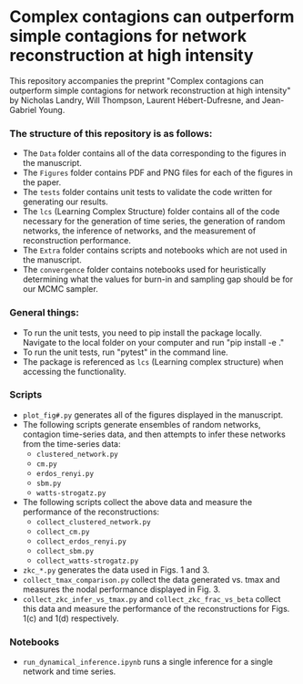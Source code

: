 # Complex contagions can outperform simple contagions for network reconstruction at high intensity

This repository accompanies the preprint "Complex contagions can outperform simple contagions for network reconstruction at high intensity" by Nicholas Landry, Will Thompson, Laurent Hébert-Dufresne, and Jean-Gabriel Young.

### The structure of this repository is as follows:
* The `Data` folder contains all of the data corresponding to the figures in the manuscript.
* The `Figures` folder contains PDF and PNG files for each of the figures in the paper.
* The `tests` folder contains unit tests to validate the code written for generating our results.
* The `lcs` (Learning Complex Structure) folder contains all of the code necessary for the generation of time series, the generation of random networks, the inference of networks, and the measurement of reconstruction performance.
* The `Extra` folder contains scripts and notebooks which are not used in the manuscript.
* The `convergence` folder contains notebooks used for heuristically determining what the values for burn-in and sampling gap should be for our MCMC sampler.

### General things:
* To run the unit tests, you need to pip install the package locally. Navigate to the local folder on your computer and run "pip install -e ."
* To run the unit tests, run "pytest" in the command line.
* The package is referenced as `lcs` (Learning complex structure) when accessing the functionality.

### Scripts
* `plot_fig#.py` generates all of the figures displayed in the manuscript.
* The following scripts generate ensembles of random networks, contagion time-series data, and then attempts to infer these networks from the time-series data:
  * `clustered_network.py`
  * `cm.py`
  * `erdos_renyi.py`
  * `sbm.py`
  * `watts-strogatz.py`
* The following scripts collect the above data and measure the performance of the reconstructions:
  * `collect_clustered_network.py`
  * `collect_cm.py`
  * `collect_erdos_renyi.py`
  * `collect_sbm.py`
  * `collect_watts-strogatz.py`
* `zkc_*.py` generates the data used in Figs. 1 and 3.
* `collect_tmax_comparison.py` collect the data generated vs. tmax and measures the nodal performance displayed in Fig. 3.
* `collect_zkc_infer_vs_tmax.py` and `collect_zkc_frac_vs_beta` collect this data and measure the performance of the reconstructions for Figs. 1(c) and 1(d) respectively.

### Notebooks
* `run_dynamical_inference.ipynb` runs a single inference for a single network and time series.